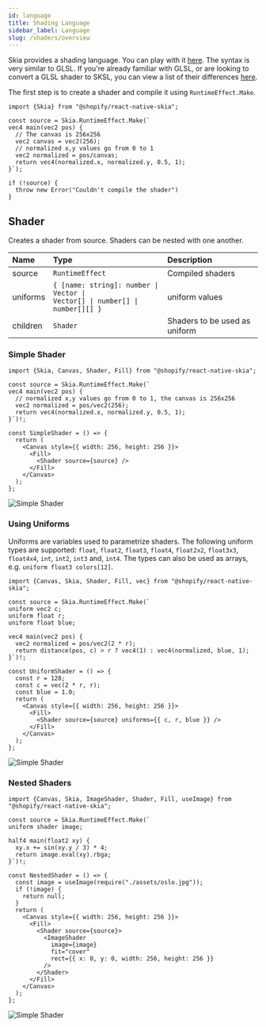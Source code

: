 ```yaml
---
id: language
title: Shading Language
sidebar_label: Language
slug: /shaders/overview
---
```


Skia provides a shading language.
You can play with it [here](https://shaders.skia.org/).
The syntax is very similar to GLSL.
If you're already familiar with GLSL, or are looking to convert a GLSL shader to SKSL, you can view a list of their differences [here](https://github.com/google/skia/tree/main/src/sksl#readme).

The first step is to create a shader and compile it using `RuntimeEffect.Make`.

```tsx twoslash
import {Skia} from "@shopify/react-native-skia";

const source = Skia.RuntimeEffect.Make(`
vec4 main(vec2 pos) {
  // The canvas is 256x256
  vec2 canvas = vec2(256);
  // normalized x,y values go from 0 to 1
  vec2 normalized = pos/canvas;
  return vec4(normalized.x, normalized.y, 0.5, 1);
}`);

if (!source) {
  throw new Error("Couldn't compile the shader")
}
```

## Shader

Creates a shader from source.
Shaders can be nested with one another.

| Name     | Type                                                                                                    |  Description                  |
|:---------|:--------------------------------------------------------------------------------------------------------|:------------------------------|
| source   | `RuntimeEffect`                                                                                         | Compiled shaders              |
| uniforms | <code>{ [name: string]: number &#124; Vector &#124; Vector[] &#124; number[] &#124; number[][] }</code> | uniform values                |
| children | `Shader`                                                                                                | Shaders to be used as uniform |

### Simple Shader

```tsx twoslash
import {Skia, Canvas, Shader, Fill} from "@shopify/react-native-skia";

const source = Skia.RuntimeEffect.Make(`
vec4 main(vec2 pos) {
  // normalized x,y values go from 0 to 1, the canvas is 256x256
  vec2 normalized = pos/vec2(256);
  return vec4(normalized.x, normalized.y, 0.5, 1);
}`)!;

const SimpleShader = () => {
  return (
    <Canvas style={{ width: 256, height: 256 }}>
      <Fill>
        <Shader source={source} />
      </Fill>
    </Canvas>
  );
};
```

![Simple Shader](assets/simple.png)

### Using Uniforms

Uniforms are variables used to parametrize shaders.
The following uniform types are supported: `float`, `float2`, `float3`, `float4`, `float2x2`, `float3x3`, `float4x4`, `int`, `int2`, `int3` and, `int4`.
The types can also be used as arrays, e.g. `uniform float3 colors[12]`. 

```tsx twoslash
import {Canvas, Skia, Shader, Fill, vec} from "@shopify/react-native-skia";

const source = Skia.RuntimeEffect.Make(`
uniform vec2 c;
uniform float r;
uniform float blue;

vec4 main(vec2 pos) {
  vec2 normalized = pos/vec2(2 * r);
  return distance(pos, c) > r ? vec4(1) : vec4(normalized, blue, 1);
}`)!;

const UniformShader = () => {
  const r = 128;
  const c = vec(2 * r, r);
  const blue = 1.0;
  return (
    <Canvas style={{ width: 256, height: 256 }}>
      <Fill>
        <Shader source={source} uniforms={{ c, r, blue }} />
      </Fill>
    </Canvas>
  );
};
```

![Simple Shader](assets/simple-uniform.png)

### Nested Shaders

```tsx twoslash
import {Canvas, Skia, ImageShader, Shader, Fill, useImage} from "@shopify/react-native-skia";

const source = Skia.RuntimeEffect.Make(`
uniform shader image;

half4 main(float2 xy) {   
  xy.x += sin(xy.y / 3) * 4;
  return image.eval(xy).rbga;
}`)!;

const NestedShader = () => {
  const image = useImage(require("./assets/oslo.jpg"));
  if (!image) {
    return null;
  }
  return (
    <Canvas style={{ width: 256, height: 256 }}>
      <Fill>
        <Shader source={source}>
          <ImageShader
            image={image}
            fit="cover"
            rect={{ x: 0, y: 0, width: 256, height: 256 }}
          />
        </Shader>
      </Fill>
    </Canvas>
  );
};
```

![Simple Shader](assets/nested.png)
